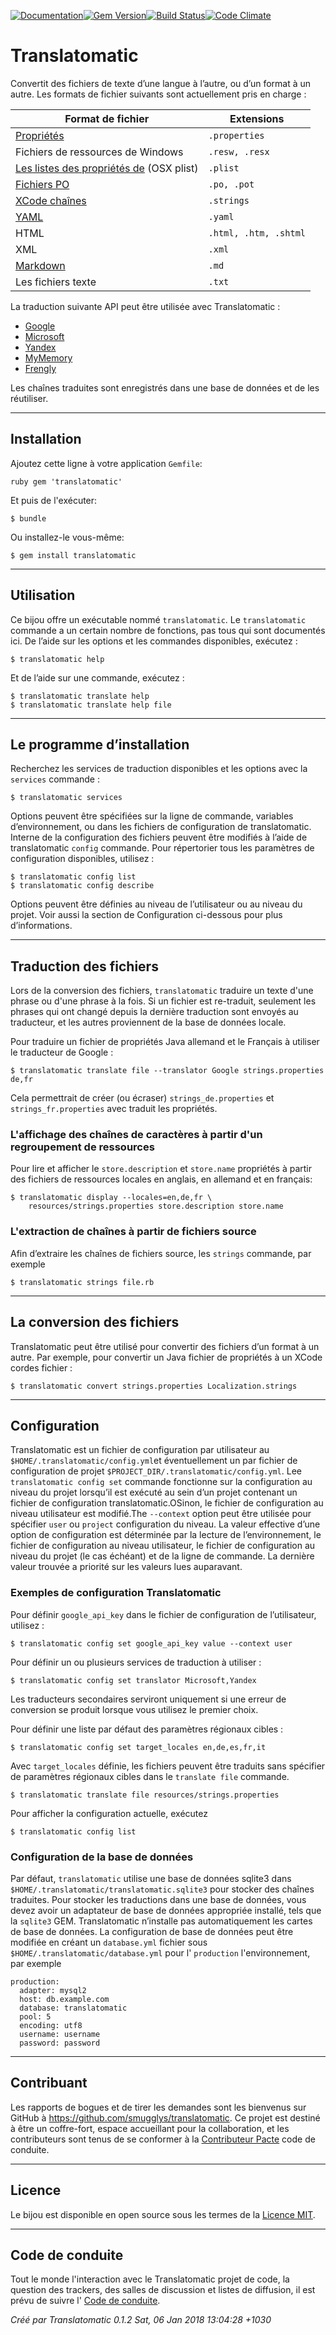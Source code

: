 [![Documentation](http://img.shields.io/badge/yard-docs-blue.svg)](http://www.rubydoc.info/gems/translatomatic)[![Gem Version](https://badge.fury.io/rb/translatomatic.svg)](https://badge.fury.io/rb/translatomatic)[![Build Status](https://travis-ci.org/smugglys/translatomatic.svg?branch=master)](https://travis-ci.org/smugglys/translatomatic)[![Code Climate](https://codeclimate.com/github/smugglys/translatomatic.svg)](https://codeclimate.com/github/smugglys/translatomatic)

# Translatomatic

Convertit des fichiers de texte d’une langue à l’autre, ou d’un format à un autre. Les formats de fichier suivants sont actuellement pris en charge&nbsp;:

| Format de fichier | Extensions |
| --- | --- |
| [Propriétés](https://en.wikipedia.org/wiki/.properties) | `.properties` |
| Fichiers de ressources de Windows | `.resw, .resx` |
| [Les listes des propriétés de](https://en.wikipedia.org/wiki/Property_list) (OSX plist) | `.plist` |
| [Fichiers PO](https://www.gnu.org/software/gettext/manual/html_node/PO-Files.html) | `.po, .pot` |
| [XCode chaînes](https://developer.apple.com/library/content/documentation/Cocoa/Conceptual/LoadingResources/Strings/Strings.html) | `.strings` |
| [YAML](http://yaml.org/) | `.yaml` |
| HTML | `.html, .htm, .shtml` |
| XML | `.xml` |
| [Markdown](https://en.wikipedia.org/wiki/Markdown) | `.md` |
| Les fichiers texte | `.txt` |

La traduction suivante API peut être utilisée avec Translatomatic&nbsp;:

- [Google](https://cloud.google.com/translate/)
- [Microsoft](https://www.microsoft.com/en-us/translator/translatorapi.aspx)
- [Yandex](https://tech.yandex.com/translate/)
- [MyMemory](https://mymemory.translated.net/doc/)
- [Frengly](http://www.frengly.com/api)

Les chaînes traduites sont enregistrés dans une base de données et de les réutiliser.

* * *

## Installation

Ajoutez cette ligne à votre application `Gemfile`:

`ruby
gem 'translatomatic'
`

Et puis de l'exécuter:

    $ bundle

Ou installez-le vous-même:

    $ gem install translatomatic

* * *

## Utilisation

Ce bijou offre un exécutable nommé `translatomatic`. Le `translatomatic` commande a un certain nombre de fonctions, pas tous qui sont documentés ici. De l’aide sur les options et les commandes disponibles, exécutez&nbsp;:

    $ translatomatic help

Et de l’aide sur une commande, exécutez&nbsp;:

    $ translatomatic translate help
    $ translatomatic translate help file

* * *

## Le programme d’installation

Recherchez les services de traduction disponibles et les options avec la `services` commande&nbsp;:

    $ translatomatic services

Options peuvent être spécifiées sur la ligne de commande, variables d’environnement, ou dans les fichiers de configuration de translatomatic. Interne de la configuration des fichiers peuvent être modifiés à l’aide de translatomatic `config` commande. Pour répertorier tous les paramètres de configuration disponibles, utilisez&nbsp;:

    $ translatomatic config list
    $ translatomatic config describe

Options peuvent être définies au niveau de l’utilisateur ou au niveau du projet. Voir aussi la section de Configuration ci-dessous pour plus d’informations.

* * *

## Traduction des fichiers

Lors de la conversion des fichiers, `translatomatic` traduire un texte d'une phrase ou d'une phrase à la fois. Si un fichier est re-traduit, seulement les phrases qui ont changé depuis la dernière traduction sont envoyés au traducteur, et les autres proviennent de la base de données locale.

Pour traduire un fichier de propriétés Java allemand et le Français à utiliser le traducteur de Google&nbsp;:

    $ translatomatic translate file --translator Google strings.properties de,fr

Cela permettrait de créer (ou écraser) `strings_de.properties` et `strings_fr.properties` avec traduit les propriétés.

### L'affichage des chaînes de caractères à partir d'un regroupement de ressources

Pour lire et afficher le `store.description` et `store.name` propriétés à partir des fichiers de ressources locales en anglais, en allemand et en français:

    $ translatomatic display --locales=en,de,fr \
        resources/strings.properties store.description store.name

### L'extraction de chaînes à partir de fichiers source

Afin d’extraire les chaînes de fichiers source, les `strings` commande, par exemple

    $ translatomatic strings file.rb

* * *

## La conversion des fichiers

Translatomatic peut être utilisé pour convertir des fichiers d’un format à un autre. Par exemple, pour convertir un Java fichier de propriétés à un XCode cordes fichier&nbsp;:

    $ translatomatic convert strings.properties Localization.strings

* * *

## Configuration

Translatomatic est un fichier de configuration par utilisateur au `$HOME/.translatomatic/config.yml`et éventuellement un par fichier de configuration de projet `$PROJECT_DIR/.translatomatic/config.yml`. Lee `translatomatic config set` commande fonctionne sur la configuration au niveau du projet lorsqu’il est exécuté au sein d’un projet contenant un fichier de configuration translatomatic.OSinon, le fichier de configuration au niveau utilisateur est modifié.The `--context` option peut être utilisée pour spécifier `user` ou `project` configuration du niveau. La valeur effective d’une option de configuration est déterminée par la lecture de l’environnement, le fichier de configuration au niveau utilisateur, le fichier de configuration au niveau du projet (le cas échéant) et de la ligne de commande. La dernière valeur trouvée a priorité sur les valeurs lues auparavant.

### Exemples de configuration Translatomatic

Pour définir `google_api_key` dans le fichier de configuration de l’utilisateur, utilisez&nbsp;:

    $ translatomatic config set google_api_key value --context user

Pour définir un ou plusieurs services de traduction à utiliser&nbsp;:

    $ translatomatic config set translator Microsoft,Yandex

Les traducteurs secondaires serviront uniquement si une erreur de conversion se produit lorsque vous utilisez le premier choix.

Pour définir une liste par défaut des paramètres régionaux cibles&nbsp;:

    $ translatomatic config set target_locales en,de,es,fr,it

Avec `target_locales` définie, les fichiers peuvent être traduits sans spécifier de paramètres régionaux cibles dans le `translate file` commande.

    $ translatomatic translate file resources/strings.properties

Pour afficher la configuration actuelle, exécutez

    $ translatomatic config list

### Configuration de la base de données

Par défaut, `translatomatic` utilise une base de données sqlite3 dans `$HOME/.translatomatic/translatomatic.sqlite3` pour stocker des chaînes traduites. Pour stocker les traductions dans une base de données, vous devez avoir un adaptateur de base de données appropriée installé, tels que la `sqlite3` GEM. Translatomatic n’installe pas automatiquement les cartes de base de données. La configuration de base de données peut être modifiée en créant un `database.yml` fichier sous `$HOME/.translatomatic/database.yml` pour l' `production` l'environnement, par exemple

    production:
      adapter: mysql2
      host: db.example.com
      database: translatomatic
      pool: 5
      encoding: utf8
      username: username
      password: password

* * *

## Contribuant

Les rapports de bogues et de tirer les demandes sont les bienvenus sur GitHub à https://github.com/smugglys/translatomatic. Ce projet est destiné à être un coffre-fort, espace accueillant pour la collaboration, et les contributeurs sont tenus de se conformer à la [Contributeur Pacte](http://contributor-covenant.org) code de conduite.

* * *

## Licence

Le bijou est disponible en open source sous les termes de la [Licence MIT](https://opensource.org/licenses/MIT).

* * *

## Code de conduite

Tout le monde l'interaction avec le Translatomatic projet de code, la question des trackers, des salles de discussion et listes de diffusion, il est prévu de suivre l' [Code de conduite](https://github.com/smugglys/translatomatic/blob/master/CODE_OF_CONDUCT.md).

_Créé par Translatomatic 0.1.2 Sat, 06 Jan 2018 13:04:28 +1030_
